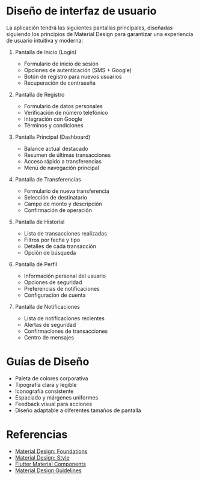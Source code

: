 # Diseño de interfaz de usuario

La aplicación tendrá las siguientes pantallas principales, diseñadas siguiendo los principios de Material Design para garantizar una experiencia de usuario intuitiva y moderna:

1. Pantalla de Inicio (Login)
   - Formulario de inicio de sesión
   - Opciones de autenticación (SMS + Google)
   - Botón de registro para nuevos usuarios
   - Recuperación de contraseña

2. Pantalla de Registro
   - Formulario de datos personales
   - Verificación de número telefónico
   - Integración con Google
   - Términos y condiciones

3. Pantalla Principal (Dashboard)
   - Balance actual destacado
   - Resumen de últimas transacciones
   - Acceso rápido a transferencias
   - Menú de navegación principal

4. Pantalla de Transferencias
   - Formulario de nueva transferencia
   - Selección de destinatario
   - Campo de monto y descripción
   - Confirmación de operación

5. Pantalla de Historial
   - Lista de transacciones realizadas
   - Filtros por fecha y tipo
   - Detalles de cada transacción
   - Opción de búsqueda

6. Pantalla de Perfil
   - Información personal del usuario
   - Opciones de seguridad
   - Preferencias de notificaciones
   - Configuración de cuenta

7. Pantalla de Notificaciones
   - Lista de notificaciones recientes
   - Alertas de seguridad
   - Confirmaciones de transacciones
   - Centro de mensajes

# Guías de Diseño

- Paleta de colores corporativa
- Tipografía clara y legible
- Iconografía consistente
- Espaciado y márgenes uniformes
- Feedback visual para acciones
- Diseño adaptable a diferentes tamaños de pantalla

# Referencias

- [Material Design: Foundations](https://m3.material.io/foundations)
- [Material Design: Style](https://m3.material.io/styles)
- [Flutter Material Components](https://docs.flutter.dev/development/ui/widgets/material)
- [Material Design Guidelines](https://m2.material.io/design/guidelines-overview)
